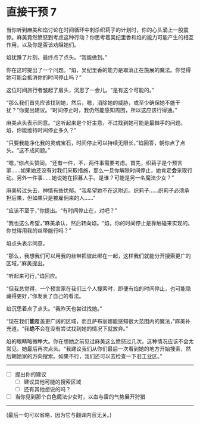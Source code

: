 # 直接干预 7

当你听到麻美和焰讨论在时间循环中刺杀织莉子的计划时，你的心头涌上一股震惊。麻美竟然愤怒到考虑这种行动？你思考着吴纪里香和焰的能力可能产生的相互作用，以及你是否该劝阻她们。

焰犹豫了片刻，最终点了点头。“我能做到。”

你在这时提出了一个问题。“焰，吴纪里香的能力是取消正在施展的魔法。你觉得她可能会抵消你的时间停止吗？”

这位时间旅行者皱起了眉头，沉思了一会儿。“是有这个可能的。”

“那么我们首先应该找到她，然后，嗯，消除她的威胁，或至少确保她不能干扰？”你提出建议。“时间停止时，我仍然能感知周围，所以这应该行得通。”

麻美点头表示同意。“这听起来是个好主意，不过找到她可能是最棘手的问题。焰，你能维持时间停止多久？”

“只要我能净化我的灵魂宝石，时间停止可以持续无限长，”焰回答，朝你点了点头。“这不成问题。”

“嗯，”你点头赞同。“还有一件，不，两件事需要考虑。首先，织莉子是个预言家……如果她还没有对我们采取措施，那么一旦你解除时间停止，她肯定**会**采取行动。另外一件事……她说她在招募人手。是谁？可能是另一名魔法少女？”

麻美转过头去，神情有些忧郁。“我希望她不在这附近。织莉子……织莉子必须承担后果，但如果只是被雇佣来的人……”

“应该不至于，”你提出。“有时间停止在，对吧？”

“我也这么希望，”麻美承认，然后转向焰。“焰，你的时间停止是靠触碰来实现的。你觉得用我的丝带能行吗？”

焰点头表示同意。

“那么，我想我们可以用我的丝带把彼此绑在一起，这样我们就能分开搜索更广的区域，”麻美提出。

“听起来可行，”焰回应。

“但我总觉得，一个预言家在我们三个人搜索时，即便有焰的时间停止，也可能隐藏得更好，”你发表了自己的看法。

焰沉思着点了点头。“我昨天也尝试找她。”

“现在我们**能**覆盖更广阔的区域，而且萨布丽娜能感知很大范围内的魔法，”麻美补充道。“我**绝不**会在没有尝试找到她的情况下就放弃。”

焰的眼睛略微睁大。你在想她之前见过麻美这么愤怒过几次。这种情况应该不会太常见。她最后再次点头。“我建议我们从你们最后一次看到她的地方开始搜索，然后朝她家的方向搜索。如果不行，我们还可以去检查一下旧工业区。”

---

- [ ] 提出你的建议
  - [ ] 建议其他可能的搜索区域
  - [ ] 还有其他想说的吗？
- [ ] 当你见到那个白色魔法少女时，以血与雷的气势展开狩猎

---

(最后一句可以省略，因为它与翻译内容无关。)
